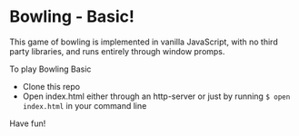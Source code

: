# Bowling - Basic!

This game of bowling is implemented in vanilla JavaScript, with no third party libraries, and runs entirely through window promps.

To play Bowling Basic
 * Clone this repo
 * Open index.html either through an http-server or just by running `$ open index.html` in your command line
 
 Have fun!
